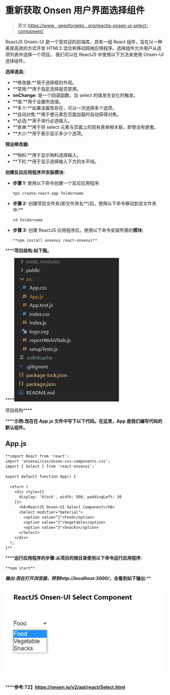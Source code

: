 # 重新获取 Onsen 用户界面选择组件

> 原文:[https://www . geesforgeks . org/reactjs-onsen-ui-select-component/](https://www.geeksforgeeks.org/reactjs-onsen-ui-select-component/)

ReactJS Onsen-UI 是一个受欢迎的前端库，具有一组 React 组件，旨在以一种美观高效的方式开发 HTML5 混合和移动网络应用程序。选择组件允许用户从选项列表中选择一个项目。 我们可以在 ReactJS 中使用以下方法来使用 Onsen-UI 选择组件。

**选择道具:**

*   **修改器:**用于选择框的外观。
*   **禁用:**用于指定选择是否禁用。
*   **onChange:** 是一个回调函数，当 select 的值发生变化时触发。
*   **值:**用于设置所选值。
*   **多个:**如果该属性存在，可以一次选择多个选项。
*   **自动对焦:**用于使元素在页面加载时自动获得对焦。
*   **必选:**用于进行必选输入。
*   **表单:**用于将 select 元素与页面上的现有表单相关联，即使没有嵌套。
*   **大小:**用于表示显示多少个选项。

**预设修改器:**

*   **物料:**用于显示物料选择输入。
*   **下栏:**用于显示选择输入下方的水平线。

**创建反应应用程序并安装模块:**

*   **步骤 1:** 使用以下命令创建一个反应应用程序:

    ```
    npx create-react-app foldername
    ```

*   **步骤 2:** 创建项目文件夹(即文件夹名**)后，使用以下命令移动到该文件夹中:**

    ```
    cd foldername
    ```

*   **步骤 3:** 创建 ReactJS 应用程序后，使用以下命令安装所需的****模块:****

    ```
    **npm install onsenui react-onsenui** 
    ```

******项目结构:**如下图。****

****![](img/f04ae0d8b722a9fff0bd9bd138b29c23.png)

项目结构**** 

******示例:**现在在 **App.js** 文件中写下以下代码。在这里，App 是我们编写代码的默认组件。****

## ****App.js****

```
**import React from 'react';
import 'onsenui/css/onsen-css-components.css';
import { Select } from 'react-onsenui';

export default function App() {

  return (
    <div style={{
      display: 'block', width: 500, paddingLeft: 30
    }}>
      <h6>ReactJS Onsen-UI Select Component</h6>
      <Select modifier="material">
        <option value="1">Food</option>
        <option value="2">Vegetable</option>
        <option value="3">Snacks</option>
      </Select>
    </div>
  );
}**
```

******运行应用程序的步骤:**从项目的根目录使用以下命令运行应用程序:****

```
**npm start**
```

******输出:**现在打开浏览器，转到***http://localhost:3000/***，会看到如下输出:****

****![](img/20ba3bb856e8954c1aa7a90815ab872f.png)****

******参考:**T2】https://onsen.io/v2/api/react/Select.html****